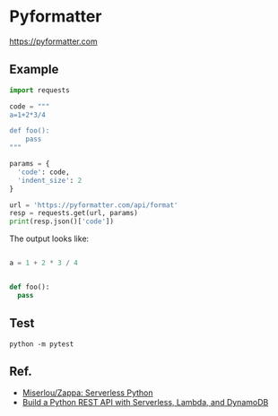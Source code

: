 # Pyformatter

https://pyformatter.com

## Example

```python
import requests

code = """
a=1+2*3/4

def foo():
    pass
"""

params = {
  'code': code,
  'indent_size': 2
}

url = 'https://pyformatter.com/api/format'
resp = requests.get(url, params)
print(resp.json()['code'])

```

The output looks like:

```python

a = 1 + 2 * 3 / 4


def foo():
  pass

```

## Test

```
python -m pytest
```

## Ref.

- [Miserlou/Zappa: Serverless Python](https://github.com/Miserlou/Zappa)
- [Build a Python REST API with Serverless, Lambda, and DynamoDB](https://serverless.com/blog/flask-python-rest-api-serverless-lambda-dynamodb/)
